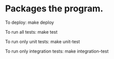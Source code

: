 Packages the program.
=====================

To deploy:
make deploy

To run all tests:
make test

To run only unit tests:
make unit-test

To run only integration tests:
make integration-test

